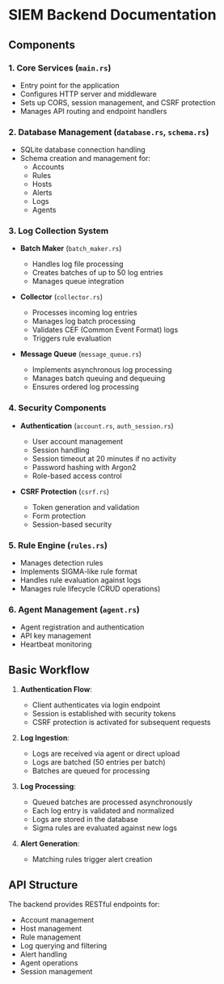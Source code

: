 # SIEM Backend Documentation

## Components

### 1. Core Services (`main.rs`)
- Entry point for the application
- Configures HTTP server and middleware
- Sets up CORS, session management, and CSRF protection
- Manages API routing and endpoint handlers

### 2. Database Management (`database.rs`, `schema.rs`)
- SQLite database connection handling
- Schema creation and management for:
  * Accounts
  * Rules
  * Hosts
  * Alerts
  * Logs
  * Agents

### 3. Log Collection System
- **Batch Maker** (`batch_maker.rs`)
  * Handles log file processing
  * Creates batches of up to 50 log entries
  * Manages queue integration

- **Collector** (`collector.rs`)
  * Processes incoming log entries
  * Manages log batch processing
  * Validates CEF (Common Event Format) logs
  * Triggers rule evaluation

- **Message Queue** (`message_queue.rs`)
  * Implements asynchronous log processing
  * Manages batch queuing and dequeuing
  * Ensures ordered log processing

### 4. Security Components
- **Authentication** (`account.rs`, `auth_session.rs`)
  * User account management
  * Session handling
  * Session timeout at 20 minutes if no activity
  * Password hashing with Argon2
  * Role-based access control

- **CSRF Protection** (`csrf.rs`)
  * Token generation and validation
  * Form protection
  * Session-based security

### 5. Rule Engine (`rules.rs`)
- Manages detection rules
- Implements SIGMA-like rule format
- Handles rule evaluation against logs
- Manages rule lifecycle (CRUD operations)

### 6. Agent Management (`agent.rs`)
- Agent registration and authentication
- API key management
- Heartbeat monitoring

## Basic Workflow

1. **Authentication Flow**:
   - Client authenticates via login endpoint
   - Session is established with security tokens
   - CSRF protection is activated for subsequent requests

2. **Log Ingestion**:
   - Logs are received via agent or direct upload
   - Logs are batched (50 entries per batch)
   - Batches are queued for processing

3. **Log Processing**:
   - Queued batches are processed asynchronously
   - Each log entry is validated and normalized
   - Logs are stored in the database
   - Sigma rules are evaluated against new logs

4. **Alert Generation**:
   - Matching rules trigger alert creation

## API Structure

The backend provides RESTful endpoints for:
- Account management
- Host management
- Rule management
- Log querying and filtering
- Alert handling
- Agent operations
- Session management